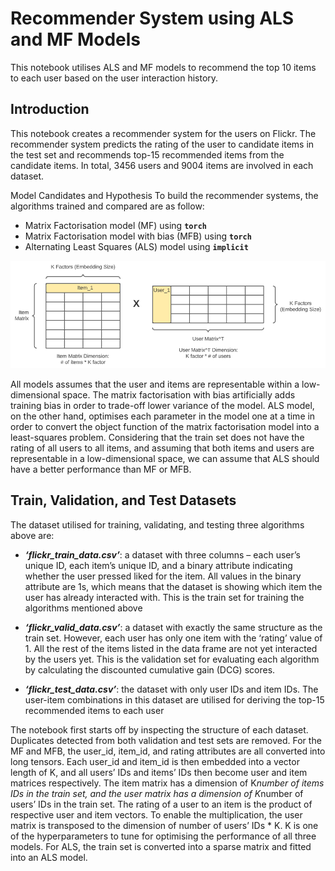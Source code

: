 # Recommender System using ALS and MF Models
This notebook utilises ALS and MF models to recommend the top 10 items to each user based on the user interaction history.

## Introduction 
This notebook creates a recommender system for the users on Flickr. The recommender system predicts the rating of the user to candidate items in the test set and recommends top-15 recommended items from the candidate items. In total, 3456 users and 9004 items are involved in each dataset. 

Model Candidates and Hypothesis 
To build the recommender systems, the algorithms trained and compared are as follow: 

*	Matrix Factorisation model (MF) using **`torch`**
*	Matrix Factorisation model with bias (MFB) using **`torch`**
*	Alternating Least Squares (ALS) model using **`implicit`**

![alt text](https://github.com/dahyeK0420/RecommenderSystem/blob/3aec14f52824ce2c5b19e7dce78ef9ff4291533c/Picture%201.png)

All models assumes that the user and items are representable within a low-dimensional space. The matrix factorisation with bias artificially adds training bias in order to trade-off lower variance of the model. ALS model, on the other hand, optimises each parameter in the model one at a time in order to convert the object function of the matrix factorisation model into a least-squares problem. Considering that the train set does not have the rating of all users to all items, and assuming that both items and users are representable in a low-dimensional space, we can assume that ALS should have a better performance than MF or MFB. 

## Train, Validation, and Test Datasets
The dataset utilised for training, validating, and testing three algorithms above are: 

*	***‘flickr_train_data.csv’***: a dataset with three columns – each user’s unique ID, each item’s unique ID, and a binary attribute indicating whether the user pressed liked for the item. All values in the binary attribute are 1s, which means that the dataset is showing which item the user has already interacted with. This is the train set for training the algorithms mentioned above 

*	***‘flickr_valid_data.csv’***: a dataset with exactly the same structure as the train set. However, each user has only one item with the ‘rating’ value of 1. All the rest of the items listed in the data frame are not yet interacted by the users yet. This is the validation set for evaluating each algorithm by calculating the discounted cumulative gain (DCG) scores. 

*	***‘flickr_test_data.csv’***: the dataset with only user IDs and item IDs. The user-item combinations in this dataset are utilised for deriving the top-15 recommended items to each user

The notebook first starts off by inspecting the structure of each dataset. Duplicates detected from both validation and test sets are removed. For the MF and MFB, the user_id, item_id, and rating attributes are all converted into long tensors. Each user_id and item_id is then embedded into a vector length of K, and all users’ IDs and items’ IDs then become user and item matrices respectively. The item matrix has a dimension of K*number of items IDs in the train set, and the user matrix has a dimension of K*number of users’ IDs in the train set. The rating of a user to an item is the product of respective user and item vectors. To enable the multiplication, the user matrix is transposed to the dimension of number of users’ IDs * K. K is one of the hyperparameters to tune for optimising the performance of all three models. For ALS, the train set is converted into a sparse matrix and fitted into an ALS model.
